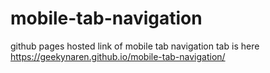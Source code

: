 # mobile-tab-navigation
github pages hosted link of mobile tab navigation tab is here https://geekynaren.github.io/mobile-tab-navigation/
